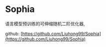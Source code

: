 # Sophia

语言模型预训练的可伸缩随机二阶优化器,

github: [https://github.com/Liuhong99/Sophia](https://github.com/Liuhong99/Sophia)